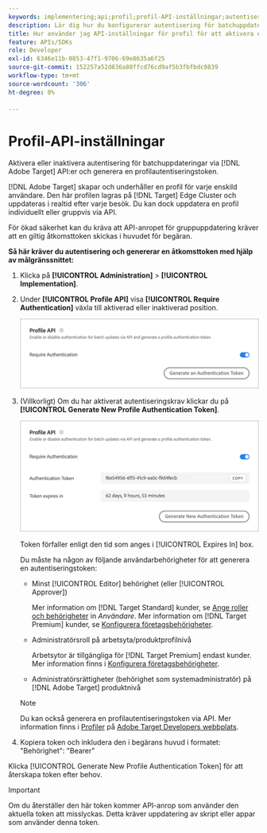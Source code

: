 ```yaml
---
keywords: implementering;api;profil;profil-API-inställningar;autentiseringstoken
description: Lär dig hur du konfigurerar autentisering för batchuppdateringar via Adobe [!DNL Target] API:er och generera en profilautentiseringstoken.
title: Hur använder jag API-inställningar för profil för att aktivera eller inaktivera batchuppdateringar?
feature: APIs/SDKs
role: Developer
exl-id: 6346e11b-0853-47f1-9706-69e8635a6f25
source-git-commit: 152257a52d836a88ffcd76cd9af5b3fbfbdc0839
workflow-type: tm+mt
source-wordcount: '306'
ht-degree: 0%

---
```


# Profil-API-inställningar

Aktivera eller inaktivera autentisering för batchuppdateringar via [!DNL Adobe Target] API:er och generera en profilautentiseringstoken.

[!DNL Adobe Target] skapar och underhåller en profil för varje enskild användare. Den här profilen lagras på [!DNL Target] Edge Cluster och uppdateras i realtid efter varje besök. Du kan dock uppdatera en profil individuellt eller gruppvis via API.

För ökad säkerhet kan du kräva att API-anropet för gruppuppdatering kräver att en giltig åtkomsttoken skickas i huvudet för begäran.

**Så här kräver du autentisering och genererar en åtkomsttoken med hjälp av målgränssnittet:**

1. Klicka på **[!UICONTROL Administration]** > **[!UICONTROL Implementation]**.
1. Under **[!UICONTROL Profile API]** visa **[!UICONTROL Require Authentication]** växla till aktiverad eller inaktiverad position.

   ![](assets/profile_api_settings.png)

1. (Villkorligt) Om du har aktiverat autentiseringskrav klickar du på **[!UICONTROL Generate New Profile Authentication Token]**.

   ![](assets/profile_api_settings_2.png)

   Token förfaller enligt den tid som anges i [!UICONTROL Expires In] box.

   Du måste ha någon av följande användarbehörigheter för att generera en autentiseringstoken:

   * Minst [!UICONTROL Editor] behörighet (eller [!UICONTROL Approver])

      Mer information om [!DNL Target Standard] kunder, se [Ange roller och behörigheter](/help/main/administrating-target/c-user-management/c-user-management/user-management.md#roles-permissions) in *Användare*. Mer information om [!DNL Target Premium] kunder, se [Konfigurera företagsbehörigheter](/help/main/administrating-target/c-user-management/property-channel/properties-overview.md).

   * Administratörsroll på arbetsyta/produktprofilnivå

      Arbetsytor är tillgängliga för [!DNL Target Premium] endast kunder. Mer information finns i [Konfigurera företagsbehörigheter](/help/main/administrating-target/c-user-management/property-channel/properties-overview.md).

   * Administratörsrättigheter (behörighet som systemadministratör) på [!DNL Adobe Target] produktnivå
   >[!NOTE]
   >
   >Du kan också generera en profilautentiseringstoken via API. Mer information finns i [Profiler](https://developers.adobetarget.com/api/#profiles) på [Adobe Target Developers webbplats](https://developers.adobetarget.com/).

1. Kopiera token och inkludera den i begärans huvud i formatet: &quot;Behörighet&quot;: &quot;Bearer&quot;

Klicka [!UICONTROL Generate New Profile Authentication Token] för att återskapa token efter behov.

>[!IMPORTANT]
>
>Om du återställer den här token kommer API-anrop som använder den aktuella token att misslyckas. Detta kräver uppdatering av skript eller appar som använder denna token.
